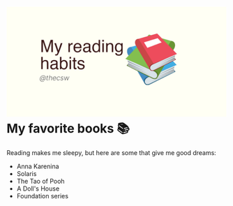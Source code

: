 ![preview](./preview.png)
My favorite books 📚
===================

Reading makes me sleepy, but here are some that give me good dreams:

-   Anna Karenina
-   Solaris
-   The Tao of Pooh
-   A Doll\'s House
-   Foundation series
